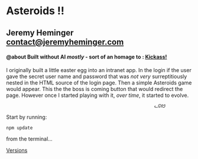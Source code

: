 # Asteroids !!

## Jeremy Heminger <contact@jeremyheminger.com>

#### @about Built without AI  *mostly*  - sort of an homage to : [Kickass!](https://kickassapp.com)
I originally built a little easter egg into an intranet app. In the login if the user gave the secret user name and password that was *not very* surreptitiously nested in the HTML source of the login page. Then a simple Asteroids game would appear. This the the boss is coming button that would redirect the page. However once I started playing with it, *over time*, it started to evolve.

  

															ᓚᘏᗢ


Start by running:

	npm update


from the terminal...


[Versions](versions.md)